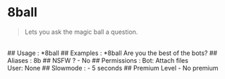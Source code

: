# 8ball

> Lets you ask the magic ball a question.

<br>
## Usage :
*8ball <your question>
## Examples :
*8ball Are you the best of the bots?
## Aliases :
8b
## NSFW ?
- No
## Permissions :
Bot: Attach files
<br>
User: None
## Slowmode :
- 5 seconds
## Premium Level
- No premium